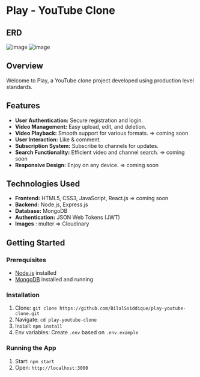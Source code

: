 # Play - YouTube Clone

## ERD

![image](https://github.com/BilalSsiddique/play-youtube-clone-nodejs-backend/assets/64930024/271906e5-1916-42c1-9190-6ff113a1493c)
![image](https://github.com/BilalSsiddique/play-youtube-clone-nodejs-backend/assets/64930024/ac8ac284-0865-45b1-8f13-060f0065dd61)

 
## Overview

Welcome to Play, a YouTube clone project developed using production level standards.

## Features

- **User Authentication:** Secure registration and login.
- **Video Management:** Easy upload, edit, and deletion.
- **Video Playback:** Smooth support for various formats. => coming soon
- **User Interaction:** Like & comment.
- **Subscription System:** Subscribe to channels for updates.
- **Search Functionality:** Efficient video and channel search. => coming soon
- **Responsive Design:** Enjoy on any device.  => coming soon

## Technologies Used

- **Frontend:** HTML5, CSS3, JavaScript, React.js => coming soon
- **Backend:** Node.js, Express.js            
- **Database:** MongoDB
- **Authentication:** JSON Web Tokens (JWT)
- **Images** : multer => Cloudinary



## Getting Started

### Prerequisites

- [Node.js](https://nodejs.org/) installed
- [MongoDB](https://www.mongodb.com/) installed and running

### Installation

1. Clone: `git clone https://github.com/BilalSsiddique/play-youtube-clone.git`
2. Navigate: `cd play-youtube-clone`
3. Install: `npm install`
4. Env variables: Create `.env` based on `.env.example`

### Running the App

1. Start: `npm start`
2. Open: `http://localhost:3000`
